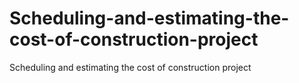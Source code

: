 # Scheduling-and-estimating-the-cost-of-construction-project
Scheduling and estimating the cost of construction project

